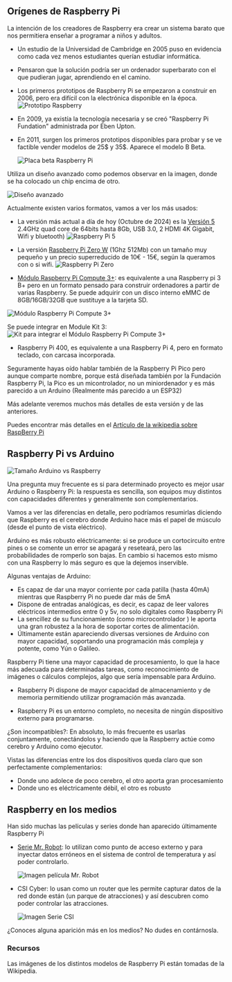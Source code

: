 ## Orígenes de Raspberry Pi

La intención de los creadores de Raspberry era crear un sistema barato que nos permitiera enseñar a programar a niños y adultos.

* Un estudio de la Universidad de Cambridge en 2005 puso en evidencia  como cada vez menos estudiantes querían estudiar informática.

* Pensaron que la solución podría ser un ordenador superbarato con el que pudieran jugar, aprendiendo en el camino.

* Los primeros prototipos de Raspberry Pi se empezaron a construir en 2006, pero era difícil con la electrónica disponible en la época.
  ![Prototipo Raspberry](./images/prototipo-Raspi-reducida-40.png)

* En 2009, ya existía la tecnología necesaria y se creó "Raspberry Pi Fundation" administrada por Eben Upton.

* En 2011, surgen los primeros prototipos disponibles para probar y se ve factible vender modelos de 25$ y 35$. Aparece el modelo B Beta.


  ![Placa beta Raspberry Pi](./images/betaPi-sin-fondo-reducida-75.jpg)
  
  
Utiliza un diseño avanzado como podemos observar en la imagen, donde se ha colocado un chip encima de otro.

![Diseño avanzado](./images/EncapsuladoCPU-RAM-reducida-40.jpg)

Actualmente existen varios formatos, vamos a ver los más usados:

* La versión más actual a día de hoy (Octubre de 2024) es la [Versión 5](https://www.raspberrypi.com/products/raspberry-pi-5/) 2.4GHz quad core de 64bits hasta 8Gb, USB 3.0, 2 HDMI 4K Gigabit, Wifi y bluetooth)
![Raspberry Pi 5](./images/raspberry-pi-5-reducida-50.jpg)

* La versión [Raspberry Pi Zero W](https://www.raspberrypi.com/products/raspberry-pi-zero-2-w/) (1Ghz 512Mb) con un tamaño muy pequeño y un precio superreducido de 10€ - 15€, según la queramos con o si wifi.
![Raspberry Pi Zero](./images/RaspiZero.png)

* [Módulo Raspberry Pi Compute 3+](https://www.raspberrypi.com/products/compute-module-3-plus/): es equivalente a una Raspberry pi 3 B+ pero en un formato pensado para construir ordenadores a partir de varias Raspberry. Se puede adquirir con un disco interno eMMC de 8GB/16GB/32GB que sustituye a la tarjeta SD.

![Módulo Raspberry Pi Compute 3+](./images/Raspberry_Pi_Compute_Module.png)

Se puede integrar en Module Kit 3:
![Kit para integrar el Módulo Raspberry Pi Compute 3+](./images/Raspberry-Pi-Compute-Module-Kit-3.jpg)

* Raspberry Pi 400, es equivalente a una Raspberry Pi 4, pero en formato teclado, con carcasa incorporada. 

Seguramente hayas oído hablar también de la Raspberry Pi Pico pero aunque comparte nombre, porque está diseñada también por la Fundación Raspberry Pi, la Pico es un micontrolador, no un miniordenador y es más parecido a un Arduino (Realmente más parecido a un ESP32)

Más adelante veremos muchos más detalles de esta versión y de las anteriores. 

Puedes encontrar más detalles en el [Artículo de la wikipedia sobre RaspBerry Pi](https://en.wikipedia.org/wiki/Raspberry_Pi)


## Raspberry Pi vs Arduino

![Tamaño Arduino vs Raspberry](./images/arduinovsRaspberry.jpg)

Una pregunta muy frecuente es si para determinado proyecto es mejor usar Arduino o Raspberry Pi: la respuesta es sencilla, son equipos muy distintos con capacidades diferentes y generalmente son complementarios.

Vamos a ver las diferencias en detalle, pero podríamos resumirlas diciendo que Raspberry es el cerebro donde Arduino hace más el papel de músculo (desde el punto de vista eléctrico).

Arduino es más robusto eléctricamente: si se produce un cortocircuito entre pines o se comente un error se apagará y reseteará, pero las probabilidades de romperlo son bajas. En cambio si hacemos esto mismo con una Raspberry lo más seguro es que la dejemos inservible.

Algunas ventajas de Arduino:

* Es capaz de dar una mayor corriente por cada patilla (hasta 40mA) mientras que Raspberry Pi no puede dar más de 5mA
* Dispone de entradas analógicas, es decir, es capaz de leer valores eléctricos intermedios entre 0 y 5v, no solo digitales como Raspberry Pi
* La sencillez de su funcionamiento (como microcontrolador ) le aporta una gran robustez a la hora de soportar cortes de alimentación.
* Últimamente están apareciendo diversas versiones de Arduino con mayor capacidad, soportando una programación más compleja y potente, como Yún o Galileo.

Raspberry Pi tiene una mayor capacidad de procesamiento, lo que la hace más adecuada para determinadas tareas, como reconocimiento de imágenes o cálculos complejos, algo que sería impensable para Arduino.


* Raspberry Pi dispone de mayor capacidad de almacenamiento y de memoria permitiendo utilizar programación más avanzada.

* Raspberry Pi es un entorno completo, no necesita de ningún dispositivo externo para programarse.

¿Son incompatibles?: En absoluto, lo más frecuente es usarlas conjuntamente, conectándolos y haciendo que la Raspberry actúe como cerebro y Arduino como ejecutor.

Vistas las diferencias entre los dos dispositivos queda claro que son perfectamente complementarios:

* Donde uno adolece de poco cerebro, el otro aporta gran procesamiento
* Donde uno es eléctricamente débil, el otro es robusto

## Raspberry en los medios

Han sido muchas las películas y series donde han aparecido últimamente Raspberry Pi

* [Serie Mr. Robot](http://null-byte.wonderhowto.com/how-to/hacks-mr-robot-build-hacking-raspberry-pi-0163143/): lo utilizan como punto de acceso externo y para inyectar datos erróneos en el sistema de control de temperatura y así poder controlarlo.

  ![Imagen película Mr. Robot](./images/hacks-mr-robot-raspberry-reducida-45.jpg)

* CSI Cyber: lo usan como un router que les permite capturar datos de la red donde están (un parque de atracciones) y así descubren como poder controlar las atracciones.

  ![Imagen Serie CSI](./images/RaspberryPi_on_CSI-Cyber-reducida-50.jpg)

¿Conoces alguna aparición más en los medios? No dudes en contárnosla.

### Recursos

Las imágenes de los distintos modelos de Raspberry Pi están tomadas de la Wikipedia.
